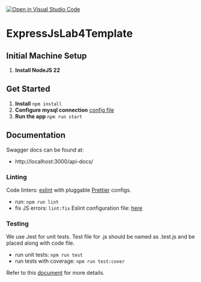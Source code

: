 [![Open in Visual Studio Code](https://classroom.github.com/assets/open-in-vscode-2e0aaae1b6195c2367325f4f02e2d04e9abb55f0b24a779b69b11b9e10269abc.svg)](https://classroom.github.com/online_ide?assignment_repo_id=19385436&assignment_repo_type=AssignmentRepo)

# ExpressJsLab4Template

## Initial Machine Setup

1. **Install NodeJS 22**

## Get Started

1. **Install** `npm install`
2. **Configure mysql connection** [config file](https://github.com/ol-kyrychenko/ExpressJsLab4Template/blob/main/config/db.config.js)
3. **Run the app** `npm run start`

## Documentation

Swagger docs can be found at:

- http://localhost:3000/api-docs/

### Linting

Code linters: [eslint](https://eslint.org/) with pluggable [Prettier](https://github.com/jlongster/prettier) configs.

- run: `npm run lint`
- fix JS errors: `lint:fix`
  Eslint configuration file: [here](.eslintrc.json)

### Testing

We use Jest for unit tests. Test file for .js should be named as .test.js and be placed along with code file.

- run unit tests: `npm run test`
- run tests with coverage: `npm run test:cover`

Refer to this [document](https://jestjs.io/docs/en/api) for more details.
